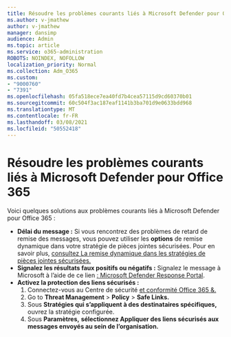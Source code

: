 ```yaml
---
title: Résoudre les problèmes courants liés à Microsoft Defender pour Office 365
ms.author: v-jmathew
author: v-jmathew
manager: dansimp
audience: Admin
ms.topic: article
ms.service: o365-administration
ROBOTS: NOINDEX, NOFOLLOW
localization_priority: Normal
ms.collection: Adm_O365
ms.custom:
- "9000760"
- "7391"
ms.openlocfilehash: 05fa518ece7ea40fd7b4cea57115d9cd60370b01
ms.sourcegitcommit: 60c504f3ac187eaf1141b3ba701d9e0633bdd968
ms.translationtype: MT
ms.contentlocale: fr-FR
ms.lasthandoff: 03/08/2021
ms.locfileid: "50552418"
---
```

# <a name="fix-common-problems-with-microsoft-defender-for-office-365"></a>Résoudre les problèmes courants liés à Microsoft Defender pour Office 365

Voici quelques solutions aux problèmes courants liés à Microsoft Defender pour Office 365 :

- **Délai du message :** Si vous rencontrez des problèmes de retard de remise des messages, vous pouvez utiliser les **options** de remise dynamique dans votre stratégie de pièces jointes sécurisées. Pour en savoir plus, [consultez La remise dynamique dans les stratégies de pièces jointes sécurisées.](https://go.microsoft.com/fwlink/?linkid=2094106)
- **Signalez les résultats faux positifs ou négatifs :** Signalez le message à Microsoft à l’aide de ce lien [: Microsoft Defender Response Portal](https://go.microsoft.com/fwlink/?linkid=2092835).
- **Activez la protection des liens sécurisés :**
    1. Connectez-vous au Centre de sécurité [et conformité Office 365 &.](https://go.microsoft.com/fwlink/p/?linkid=2077143)
    2. Go to **Threat Management**  >  **Policy**  >  **Safe Links.**
    3. Sous **Stratégies qui s’appliquent à des destinataires spécifiques,** ouvrez la stratégie configurée.
    4. Sous **Paramètres,** **sélectionnez Appliquer des liens sécurisés aux messages envoyés au sein de l’organisation.**
